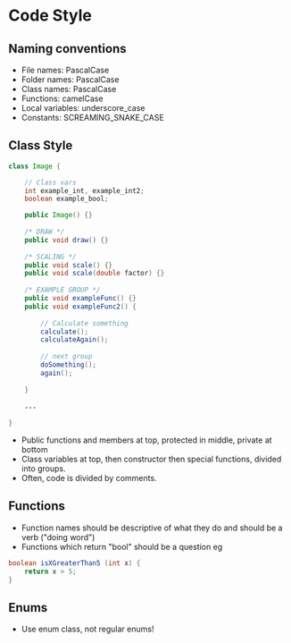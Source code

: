 # Code Style

## Naming conventions

* File names: PascalCase
* Folder names: PascalCase
* Class names: PascalCase
* Functions: camelCase
* Local variables: underscore_case
* Constants: SCREAMING_SNAKE_CASE

## Class Style

```Java
class Image {

    // Class vars
    int example_int, example_int2;
    boolean example_bool;

    public Image() {}
    
    /* DRAW */
    public void draw() {}
    
    /* SCALING */
    public void scale() {}
    public void scale(double factor) {}
    
    /* EXAMPLE GROUP */
    public void exampleFunc() {}
    public void exampleFunc2() {
        
        // Calculate something
        calculate();
        calculateAgain();
        
        // next group
        doSomething();
        again();
        
    }
    
    ...
    
}
```

* Public functions and members at top, protected in middle, private at bottom
* Class variables at top, then constructor then special functions, divided into groups.
* Often, code is divided by comments.

## Functions

* Function names should be descriptive of what they do and should be a verb ("doing word")
* Functions which return "bool" should be a question eg 

```Java
boolean isXGreaterThan5 (int x) {
    return x > 5;
}
```

## Enums
* Use enum class, not regular enums!
